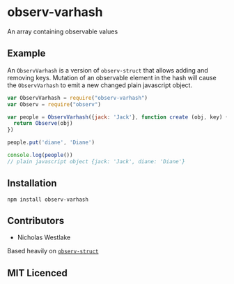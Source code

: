# observ-varhash

<!--
    [![build status][1]][2]
    [![NPM version][3]][4]
    [![Coverage Status][5]][6]
    [![gemnasium Dependency Status][7]][8]
    [![Davis Dependency status][9]][10]
-->

<!-- [![browser support][11]][12] -->

An array containing observable values

## Example

An `ObservVarhash` is a version of `observ-struct` that allows
  adding and removing keys. Mutation of an observable element in
  the hash will cause the `ObservVarhash` to emit a new changed
  plain javascript object.

```js
var ObservVarhash = require("observ-varhash")
var Observ = require("observ")

var people = ObservVarhash({jack: 'Jack'}, function create (obj, key) {
  return Observe(obj)
})

people.put('diane', 'Diane')

console.log(people())
// plain javascript object {jack: 'Jack', diane: 'Diane'}
```

## Installation

`npm install observ-varhash`

## Contributors

 - Nicholas Westlake

Based heavily on [`observ-struct`](https://github.com/Raynos/observ-struct)

## MIT Licenced

  [1]: https://secure.travis-ci.org/nrw/observ-varhash.png
  [2]: https://travis-ci.org/nrw/observ-varhash
  [3]: https://badge.fury.io/js/observ-varhash.png
  [4]: https://badge.fury.io/js/observ-varhash
  [5]: https://coveralls.io/repos/nrw/observ-varhash/badge.png
  [6]: https://coveralls.io/r/nrw/observ-varhash
  [7]: https://gemnasium.com/nrw/observ-varhash.png
  [8]: https://gemnasium.com/nrw/observ-varhash
  [9]: https://david-dm.org/nrw/observ-varhash.png
  [10]: https://david-dm.org/nrw/observ-varhash
  [11]: https://ci.testling.com/nrw/observ-varhash.png
  [12]: https://ci.testling.com/nrw/observ-varhash
